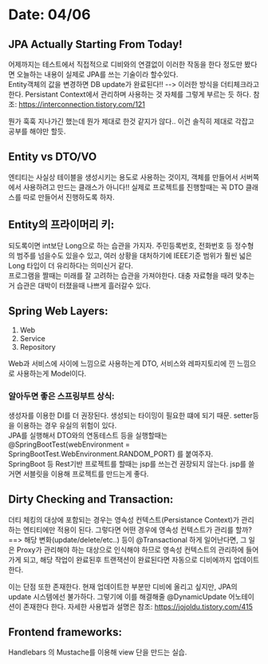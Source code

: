 # Date: 04/06

## JPA Actually Starting From Today!
어제까지는 테스트에서 직접적으로 디비와의 연결없이 이러한 작동을 한다 정도만 봤다면 오늘하는 내용이 실제로 JPA를 쓰는 기술이라 할수있다.   
Entity객체의 값을 변경하면 DB update가 완료된다!! --> 이러한 방식을 더티체크라고 한다. Persistant Context에서 관리하며 사용하는 것 자체를 그렇게 부르는 듯 하다. 
참조: https://interconnection.tistory.com/121    

뭔가 훅훅 지나가긴 했는데 뭔가 제대로 한것 같지가 않다.. 이건 솔직히 제대로 각잡고 공부를 해야만 할듯.  


## Entity vs DTO/VO
엔티티는 사실상 테이블을 생성시키는 용도로 사용하는 것이지, 객체를 만들어서 서버쪽에서 사용하려고 만드는 클래스가 아니다!! 실제로 프로젝트를 진행할때는 꼭 DTO 클래스를 따로 만들어서 진행하도록 하자.  

## Entity의 프라이머리 키:
되도록이면 int보단 Long으로 하는 습관을 가지자. 주민등록번호, 전화번호 등 정수형의 범주를 넘을수도 있을수 있고, 여러 상황을 대처하기에 IEEE기준 범위가 훨씬 넓은 Long 타입이 더 유리하다는 의미신거 같다.  
프로그램을 짤때는 미래를 잘 고려하는 습관을 가져야한다. 대충 자료형을 때려 맞추는거 습관은 대박이 터졌을때 나쁘게 흘러갈수 있다.  

## Spring Web Layers:
1. Web  
2. Service  
3. Repository  

Web과 서비스에 사이에 느낌으로 사용하는게 DTO, 서비스와 레파지토리에 낀 느낌으로 사용하는게 Model이다.

### 알아두면 좋은 스프링부트 상식:    
생성자를 이용한 DI를 더 권장된다. 생성되는 타이밍이 필요한 떄에 되기 때문. setter등을 이용하는 경우 유실의 위험이 있다.  
JPA를 실행해서 DTO와의 연동테스트 등을 실행할때는 @SpringBootTest(webEnvironment = SpringBootTest.WebEnvironment.RANDOM_PORT) 를 붙여주자.  
SpringBoot 등 Rest기반 프로젝트를 할때는 jsp를 쓰는건 권장되지 않는다. jsp를 쓸거면 서블릿을 이용해 프로젝트를 만드는게 좋다.  

## Dirty Checking and Transaction:
더티 체킹의 대상에 포함되는 경우는 영속성 컨텍스트(Persistance Context)가 관리하는 엔티티에만 적용이 된다. 그렇다면 어떤 경우에 영속성 컨텍스트가 관리를 할까? ==> 해당 변화(update/delete/etc..) 등이 @Transactional 하게 일어난다면, 그 일은 Proxy가 관리해야 하는 대상으로 인식해야 하므로 영속성 컨텍스트의 관리하에 들어가게 되고, 해당 작업이 완료된후 트랜잭션이 완료된다면 자동으로 디비에까지 업데이트한다.  

이는 단점 또한 존재한다. 현재 업데이트한 부분만 디비에 올리고 싶지만, JPA의 update 시스템에선 불가하다. 그렇기에 이를 해결해줄 @DynamicUpdate 어노테이션이 존재한다 한다. 자세한 사용법과 설명은 참조: https://jojoldu.tistory.com/415  


## Frontend frameworks:
Handlebars 의 Mustache를 이용해 view 단을 만드는 실습. 
